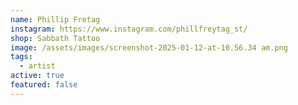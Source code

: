```yaml
---
name: Phillip Fretag
instagram: https://www.instagram.com/phillfreytag_st/
shop: Sabbath Tattoo
image: /assets/images/screenshot-2025-01-12-at-10.56.34 am.png
tags:
  - artist
active: true
featured: false
---
```

